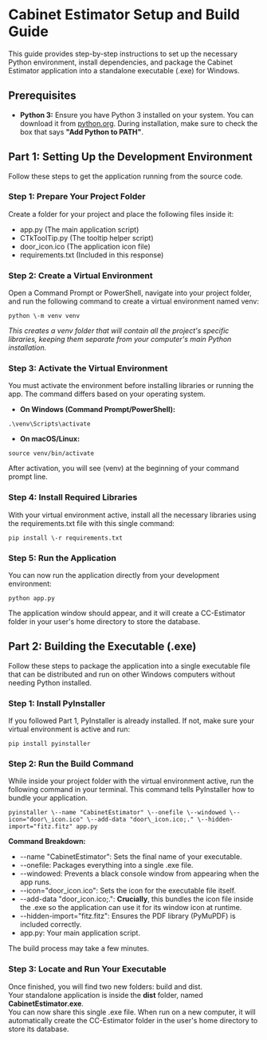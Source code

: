 # **Cabinet Estimator Setup and Build Guide**

This guide provides step-by-step instructions to set up the necessary Python environment, install dependencies, and package the Cabinet Estimator application into a standalone executable (.exe) for Windows.

## **Prerequisites**

- **Python 3:** Ensure you have Python 3 installed on your system. You can download it from [python.org](https://www.python.org/downloads/). During installation, make sure to check the box that says **"Add Python to PATH"**.

## **Part 1: Setting Up the Development Environment**

Follow these steps to get the application running from the source code.

### **Step 1: Prepare Your Project Folder**

Create a folder for your project and place the following files inside it:

- app.py (The main application script)
- CTkToolTip.py (The tooltip helper script)
- door_icon.ico (The application icon file)
- requirements.txt (Included in this response)

### **Step 2: Create a Virtual Environment**

Open a Command Prompt or PowerShell, navigate into your project folder, and run the following command to create a virtual environment named venv:

```
python \-m venv venv
```

_This creates a venv folder that will contain all the project's specific libraries, keeping them separate from your computer's main Python installation._

### **Step 3: Activate the Virtual Environment**

You must activate the environment before installing libraries or running the app. The command differs based on your operating system.

- **On Windows (Command Prompt/PowerShell):**

```
.\venv\Scripts\activate
```

- **On macOS/Linux:**

```
source venv/bin/activate
```

After activation, you will see (venv) at the beginning of your command prompt line.

### **Step 4: Install Required Libraries**

With your virtual environment active, install all the necessary libraries using the requirements.txt file with this single command:

```
pip install \-r requirements.txt
```

### **Step 5: Run the Application**

You can now run the application directly from your development environment:

```
python app.py
```

The application window should appear, and it will create a CC-Estimator folder in your user's home directory to store the database.

## **Part 2: Building the Executable (.exe)**

Follow these steps to package the application into a single executable file that can be distributed and run on other Windows computers without needing Python installed.

### **Step 1: Install PyInstaller**

If you followed Part 1, PyInstaller is already installed. If not, make sure your virtual environment is active and run:

```
pip install pyinstaller
```

### **Step 2: Run the Build Command**

While inside your project folder with the virtual environment active, run the following command in your terminal. This command tells PyInstaller how to bundle your application.

```
pyinstaller \--name "CabinetEstimator" \--onefile \--windowed \--icon="door\_icon.ico" \--add-data "door\_icon.ico;." \--hidden-import="fitz.fitz" app.py
```

**Command Breakdown:**

- \--name "CabinetEstimator": Sets the final name of your executable.
- \--onefile: Packages everything into a single .exe file.
- \--windowed: Prevents a black console window from appearing when the app runs.
- \--icon="door_icon.ico": Sets the icon for the executable file itself.
- \--add-data "door_icon.ico;.": **Crucially**, this bundles the icon file inside the .exe so the application can use it for its window icon at runtime.
- \--hidden-import="fitz.fitz": Ensures the PDF library (PyMuPDF) is included correctly.
- app.py: Your main application script.

The build process may take a few minutes.

### **Step 3: Locate and Run Your Executable**

Once finished, you will find two new folders: build and dist.  
Your standalone application is inside the **dist** folder, named **CabinetEstimator.exe**.  
You can now share this single .exe file. When run on a new computer, it will automatically create the CC-Estimator folder in the user's home directory to store its database.
